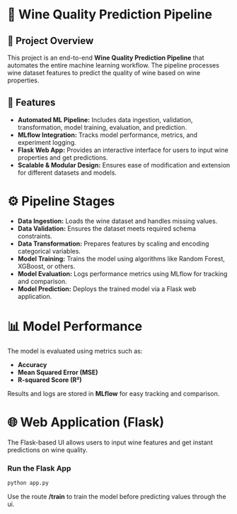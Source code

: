 # 🍷 Wine Quality Prediction Pipeline

## 📌 Project Overview

This project is an end-to-end **Wine Quality Prediction Pipeline** that automates the entire machine learning workflow. The pipeline processes wine dataset features to predict the quality of wine based on wine properties.

## 🚀 Features

- **Automated ML Pipeline:** Includes data ingestion, validation, transformation, model training, evaluation, and prediction.
- **MLflow Integration:** Tracks model performance, metrics, and experiment logging.
- **Flask Web App:** Provides an interactive interface for users to input wine properties and get predictions.
- **Scalable & Modular Design:** Ensures ease of modification and extension for different datasets and models.

# ⚙️ Pipeline Stages

- **Data Ingestion:** Loads the wine dataset and handles missing values.
- **Data Validation:** Ensures the dataset meets required schema constraints.
- **Data Transformation:** Prepares features by scaling and encoding categorical variables.
- **Model Training:** Trains the model using algorithms like Random Forest, XGBoost, or others.
- **Model Evaluation:** Logs performance metrics using MLflow for tracking and comparison.
- **Model Prediction:** Deploys the trained model via a Flask web application.

# 📊 Model Performance

The model is evaluated using metrics such as:

- **Accuracy**
- **Mean Squared Error (MSE)**
- **R-squared Score (R²)**

Results and logs are stored in **MLflow** for easy tracking and comparison.

# 🌐 Web Application (Flask)

The Flask-based UI allows users to input wine features and get instant predictions on wine quality.

### **Run the Flask App**

```bash
python app.py
```

Use the route **/train** to train the model before predicting values through the ui.
